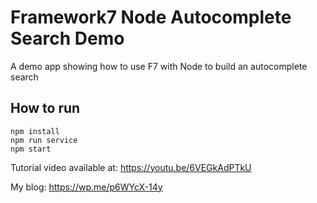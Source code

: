 # Framework7 Node Autocomplete Search Demo
A demo app showing how to use F7 with Node to build an autocomplete search

## How to run

```
npm install
npm run service
npm start
```

Tutorial video available at: https://youtu.be/6VEGkAdPTkU

My blog: https://wp.me/p6WYcX-14y
